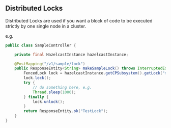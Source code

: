 ## Distributed Locks

Distributed Locks are used if you want a block of code to be executed strictly by one single node in a cluster.

e.g.

```java
public class SampleController {

    private final HazelcastInstance hazelcastInstance;

    @PostMapping("/v1/sample/lock")
    public ResponseEntity<String> makeSampleLock() throws InterruptedException {
        FencedLock lock = hazelcastInstance.getCPSubsystem().getLock("myLock");
        lock.lock();
        try {
            // do something here, e.g.
            Thread.sleep(1000);
        } finally {
            lock.unlock();
        }
        return ResponseEntity.ok("TestLock");
    }
}
```
